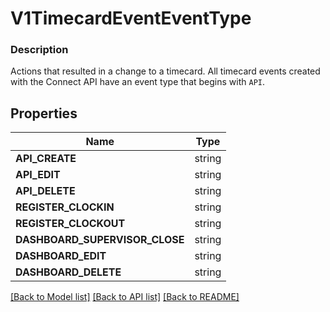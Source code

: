 # V1TimecardEventEventType


### Description

Actions that resulted in a change to a timecard. All timecard events created with the Connect API have an event type that begins with `API`.

## Properties
Name | Type
------------ | -------------
**API_CREATE** | string
**API_EDIT** | string
**API_DELETE** | string
**REGISTER_CLOCKIN** | string
**REGISTER_CLOCKOUT** | string
**DASHBOARD_SUPERVISOR_CLOSE** | string
**DASHBOARD_EDIT** | string
**DASHBOARD_DELETE** | string

[[Back to Model list]](../README.md#documentation-for-models) [[Back to API list]](../README.md#documentation-for-api-endpoints) [[Back to README]](../README.md)


